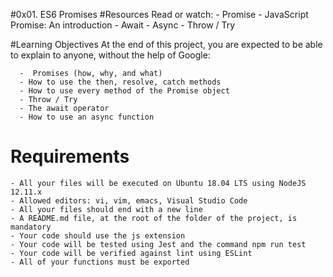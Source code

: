 #0x01. ES6 Promises
#Resources
  Read or watch:
     - Promise
     - JavaScript Promise: An introduction
     - Await
     - Async
     - Throw / Try

#Learning Objectives
At the end of this project, you are expected to be able to explain to anyone, without the help of Google:

      -  Promises (how, why, and what)
      - How to use the then, resolve, catch methods
      - How to use every method of the Promise object
      - Throw / Try
      - The await operator
      - How to use an async function

# Requirements
    - All your files will be executed on Ubuntu 18.04 LTS using NodeJS 12.11.x
    - Allowed editors: vi, vim, emacs, Visual Studio Code
    - All your files should end with a new line
    - A README.md file, at the root of the folder of the project, is mandatory
    - Your code should use the js extension
    - Your code will be tested using Jest and the command npm run test
    - Your code will be verified against lint using ESLint
    - All of your functions must be exported
